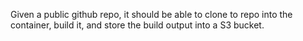 Given a public github repo, it should be able to clone to repo into the container, build it, and store the build output into a S3 bucket.
